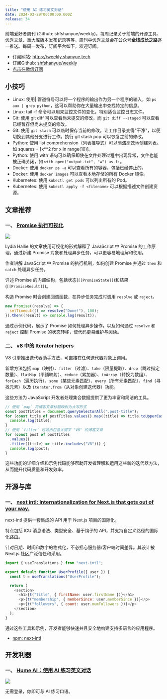 ```yaml
---
title: "使用 AI 练习英文对话"
date: 2024-03-29T00:00:00.000Z
release: 34
---
```


前端爱好者周刊 (Github: shfshanyue/weekly)，每周记录关于前端的开源工具、优秀文章、重大库版本发布记录等等，周刊中优秀文章会在公众号**全栈成长之路**逐一推送。每周一发布，订阅平台如下，欢迎订阅。

- 订阅网站: <https://weekly.shanyue.tech>
- 订阅Github: [shfshanyue/weekly](https://github.com/shfshanyue/weekly)
- [点击在微信订阅](https://mp.weixin.qq.com/mp/appmsgalbum?action=getalbum&__biz=MjM5NjU5NjQ0NQ==&scene=1&album_id=1880625492081344514&count=3#wechat_redirect)

## 小技巧

- Linux: 使用| 管道符号可以将一个程序的输出作为另一个程序的输入，如 `ps aux | grep python`，这可以帮助你在大量输出中查找特定的信息。
- Linux: tail -f 命令可以用来监控文件的变化，特别适合监控日志文件。
- Git: 使用 git diff 可以查看尚未提交的修改，而 `git diff --staged` 可以查看已经暂存但尚未提交的修改。
- Git: 使用 `git stash` 可以临时保存当前的修改，让工作目录变得"干净"，以便切换到其他分支进行工作。执行 git stash pop 可以恢复之前的修改。
- Python: 使用 list comprehension（列表推导式）可以简洁高效地创建列表。如 squares = [x**2 for x in range(10)]。
- Python: 使用 with 语句可以确保即使在文件处理过程中出现异常，文件也能被正确关闭，如 `with open("output.txt", "w") as f:`。
- Docker: 使用 `docker ps -a` 可以查看所有的容器，包括已经停止的。
- Docker: 使用 `docker images` 可以查看本地存储的所有 Docker 镜像。
- Kubernetes: 使用 `kubectl get pods` 可以列出所有的 Pod。
- Kubernetes: 使用 `kubectl apply -f <filename>` 可以根据描述文件创建资源。

## 文章推荐

### 一、 [Promise 执行可视化](https://www.lydiahallie.com/blog/promise-execution)

![](https://static.shanyue.tech/images/24-03-30/clipboard-8903.07b099.webp)

Lydia Hallie 的文章使用可视化的形式解释了 JavaScript 中 Promise 的工作原理，通过新建 Promise 对象和处理异步任务，可以更容易地理解和使用。

作者讲解 JavaScript 中 Promise 的执行机制，如何创建 Promise 并通过 `then` 和 `catch` 处理异步任务。

详述 Promise 的内部结构，包括状态(`[[PromiseState]]`)和结果(`[[PromiseResult]]`)。

构造 Promise 时会创建回调函数，在异步任务完成时调用 `resolve` 或 `reject`。

```javascript
new Promise((resolve) => {
  setTimeout(() => resolve("Done!"), 100);
}).then((result) => console.log(result));
```

通过示例代码，展示了 Promise 如何处理异步操作，以及如何通过 `resolve` 和 `reject` 控制 Promise 的状态转移，使代码更易维护与阅读。

### 二、 [v8 中的 Iterator helpers](https://v8.dev/features/iterator-helpers)

V8 引擎推出迭代器助手方法，可直接在任何迭代器对象上调用。

新增方法包括 `map`（映射）、`filter`（过滤）、`take`（限量提取）、`drop`（跳过指定数量）、`flatMap`（平铺映射）、`reduce`（累加器）、`toArray`（转换为数组）、`forEach`（遍历执行）、`some`（某些元素匹配）、`every`（所有元素匹配）、`find`（寻找元素）以及 `Iterator.from`（从对象创建迭代器）功能。

这些方法为 JavaScript 开发者处理集合数据提供了更为丰富和简洁的工具。

```javascript
// 使用 `map` 将博客文章标题映射为大写形式
const postTitles = document.querySelectorAll(".post-title");
for (const title of postTitles.values().map((title) => title.toUpperCase())) {
  console.log(title);
}
// 使用 `filter` 过滤出包含关键字 "V8" 的博客文章
for (const post of postTitles
  .values()
  .filter((title) => title.includes("V8"))) {
  console.log(post);
}
```

这些功能的详细介绍和示例代码能够帮助开发者理解和运用这些新的迭代器方法，从而提升代码质量和开发效率。

## 开源与库

### 一、 [next intl: Internationalization for Next.js that gets out of your way.](https://next-intl-docs.vercel.app/)

next-intl 提供一套集成的 API 用于 Next.js 项目的国际化。

特点包括 ICU 消息语法、类型安全、基于钩子的 API，并支持自定义路径的国际化路由。

针对日期、时间和数字的格式化，不必担心服务器/客户端时间差异。其设计被 Next.js 社区广泛信任和采用。

```javascript
import { useTranslations } from "next-intl";

export default function UserProfile({ user }) {
  const t = useTranslations("UserProfile");

  return (
    <section>
      <h1>{t("title", { firstName: user.firstName })}</h1>
      <p>{t("membership", { memberSince: user.memberSince })}</p>
      <p>{t("followers", { count: user.numFollowers })}</p>
    </section>
  );
}
```

通过这些工具和示例，开发者能够快速并且安全地构建支持多语言的应用程序。

- [npm: next-intl](https://npm.devtool.tech/next-intl)

## 开发利器

### 一、 [Hume AI：使用 AI 练习英文对话](https://demo.hume.ai/)

![](https://static.shanyue.tech/images/24-03-30/clipboard-0590.5c313d.webp)

无需登录，你即可与 AI 练习口语。
